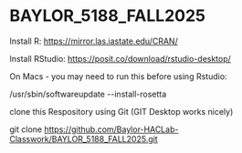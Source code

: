 # BAYLOR_5188_FALL2025

Install R: https://mirror.las.iastate.edu/CRAN/

Install RStudio: https://posit.co/download/rstudio-desktop/

On Macs - you may need to run this before using Rstudio:

/usr/sbin/softwareupdate --install-rosetta

clone this Respository using Git (GIT Desktop works nicely)

git clone https://github.com/Baylor-HACLab-Classwork/BAYLOR_5188_FALL2025.git

